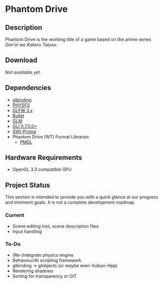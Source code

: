 Phantom Drive
=============

Description
-----------

Phantom Drive is the working title of a game based on the anime
series *Gen'ei wo Kakeru Taiyou.*

Download
--------

*Not available yet.*

Dependencies
------------

*   [glbinding](https://github.com/cginternals/glbinding)
*   [PHYSFS](https://icculus.org/physfs/)
*   [GLFW 3.x](http://www.glfw.org/)
*   [Bullet](http://bulletphysics.org/)
*   [GLM](http://glm.g-truc.net/)
*   [GLI 0.7.0.0+](http://gli.g-truc.net/)
*   [SWI-Prolog](http://www.swi-prolog.org/)
*   Phantom Drive (WT) Format Libraries
    *   [PMDL](https://bitbucket.org/leodmanx2/pmdl)

Hardware Requirements
---------------------

*   OpenGL 3.3 compatible GPU

Project Status
--------------

This section is intended to provide you with a quick glance at our progress and 
imminent goals. It is not a complete development roadmap.

### Current

*   Scene editing tool, scene description files
*   Input handling

### To-Do

*   (Re-)Integrate physics engine
*   Behaviour/AI scripting framework
*   glbinding -> globjects (or maybe even Vulkan-Hpp)
*   Rendering shadows
*   Sorting for transparency or OIT
